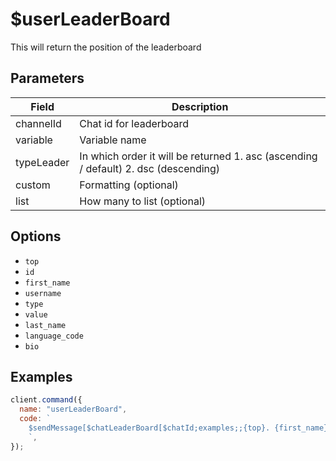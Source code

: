 # $userLeaderBoard

This will return the position of the leaderboard

## Parameters

| Field      | Description                                                                         |
| ---------- | ----------------------------------------------------------------------------------- |
| channelId  | Chat id for leaderboard                                                             |
| variable   | Variable name                                                                       |
| typeLeader | In which order it will be returned 1. asc (ascending / default) 2. dsc (descending) |
| custom     | Formatting (optional)                                                               |
| list       | How many to list (optional)                                                         |

## Options

- `top`
- `id`
- `first_name`
- `username`
- `type`
- `value`
- `last_name`
- `language_code`
- `bio`

## Examples

```javascript
client.command({
  name: "userLeaderBoard",
  code: `
    $sendMessage[$chatLeaderBoard[$chatId;examples;;{top}. {first_name} - {value} ⏳️\n;10]]
    `,
});
```
